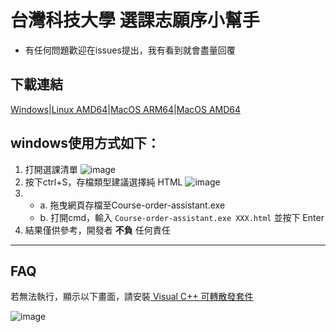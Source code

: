 # 台灣科技大學 選課志願序小幫手
 * 有任何問題歡迎在issues提出，我有看到就會盡量回覆

下載連結
---

[Windows](https://github.com/NTUST-Tool/Course-order-assistant/releases/latest/download/Course-order-assistant.exe)|[Linux AMD64](https://github.com/NTUST-Tool/Course-order-assistant/releases/latest/download/Course-order-assistant)|[MacOS ARM64](https://github.com/NTUST-Tool/Course-order-assistant/releases/latest/download/Course-order-assistant.arm64)|[MacOS AMD64](https://github.com/NTUST-Tool/Course-order-assistant/releases/latest/download/Course-order-assistant.amd64)

## windows使用方式如下：
1. 打開選課清單
![image](https://github.com/NTUST-Tool/Course-order-assistant/assets/54392299/06ee9b2e-0bc5-46c4-a886-e62bfff529e1)
2. 按下ctrl+S，存檔類型建議選擇純 HTML 
![image](https://github.com/NTUST-Tool/Course-order-assistant/assets/54392299/a48d1e87-0bbf-4ea0-a62a-a5e6aabbda7c)
3.   
   * a. 拖曳網頁存檔至Course-order-assistant.exe
   * b. 打開cmd，輸入 `Course-order-assistant.exe XXX.html` 並按下 Enter
4. 結果僅供參考，開發者 **不負** 任何責任
--- 
## FAQ
若無法執行，顯示以下畫面，請安裝[ Visual C++ 可轉散發套件](https://aka.ms/vs/17/release/vc_redist.x64.exe)
  
![image](https://github.com/NTUST-Tool/Course-order-assistant/assets/54392299/38e3993f-21f2-4d23-bb7b-dfee35d1e9d8)

